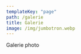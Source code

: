 ```yaml
---
templateKey: "page"
path: /galerie
title: Galerie
image: /img/jumbotron.webp
---
```


Galerie photo
